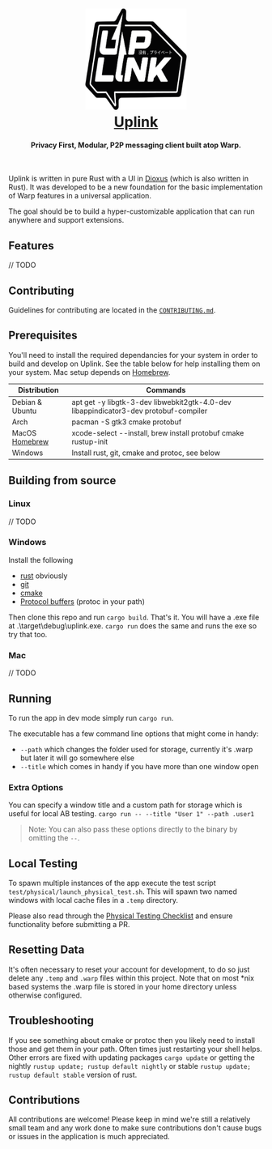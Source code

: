 
<h1 align="center">
  <a href="https://satellite.im" target="_blank">
  <img src="extra/images/logo.png" width=200 height=200/><br>
  Uplink
  </a>
</h1>

<h4 align="center">Privacy First, Modular, P2P messaging client built atop Warp.</h4>

<br/>

Uplink is written in pure Rust with a UI in [Dioxus](https://github.com/DioxusLabs) (which is also written in Rust). It was developed to be a new foundation for the basic implementation of Warp features in a universal application.

The goal should be to build a hyper-customizable application that can run anywhere and support extensions.

## Features

// TODO

## Contributing

Guidelines for contributing are located in the [`CONTRIBUTING.md`](CONTRIBUTING.md).

## Prerequisites

You'll need to install the required dependancies for your system in order to build and develop on Uplink. See the table below for help installing them on your system. Mac setup depends on [Homebrew](https://brew.sh).

|Distribution|Commands|
|--|--|
|Debian & Ubuntu|apt get -y libgtk-3-dev  libwebkit2gtk-4.0-dev libappindicator3-dev protobuf-compiler|
|Arch|pacman -S gtk3 cmake protobuf|
|MacOS [Homebrew](https://brew.sh)|xcode-select --install, brew install protobuf cmake rustup-init|
|Windows|Install rust, git, cmake and protoc, see below|

## Building from source

### Linux
// TODO
### Windows
Install the following
 - [rust](https://www.rust-lang.org/tools/install) obviously
 - [git](https://gitforwindows.org/)
 - [cmake](https://cmake.org/download/)
 - [Protocol buffers](https://developers.google.com/protocol-buffers/docs/downloads) (protoc in your path) 

Then clone this repo and run `cargo build`. That's it. You will have a .exe file at .\target\debug\uplink.exe. `cargo run` does the same and runs the exe so try that too.

### Mac
// TODO

## Running

To run the app in dev mode simply run `cargo run`.

The executable has a few command line options that might come in handy:

- `--path` which changes the folder used for storage, currently it's .warp but later it will go somewhere else
- `--title` which comes in handy if you have more than one window open

### Extra Options

You can specify a window title and a custom path for storage which is useful for local AB testing.
`cargo run -- --title "User 1" --path .user1`
> Note: You can also pass these options directly to the binary by omitting the `--`.

## Local Testing

To spawn multiple instances of the app execute the test script `test/physical/launch_physical_test.sh`. This will spawn two named windows with local cache files in a `.temp` directory.

Please also read through the [Physical Testing Checklist](https://github.com/Satellite-im/Uplink/blob/dev/docs/CHECKLIST.md) and ensure functionality before submitting a PR.

## Resetting Data

It's often necessary to reset your account for development, to do so just delete any `.temp` and `.warp` files within this project. Note that on most *nix based systems the .warp file is stored in your home directory unless otherwise configured.

## Troubleshooting

If you see something about cmake or protoc then you likely need to install those and get them in your path. Often times just restarting your shell helps. Other errors are fixed with updating packages `cargo update` or getting the nightly `rustup update; rustup default nightly` or stable `rustup update; rustup default stable` version of rust.

## Contributions

All contributions are welcome! Please keep in mind we're still a relatively small team and any work done to make sure contributions don't cause bugs or issues in the application is much appreciated.
